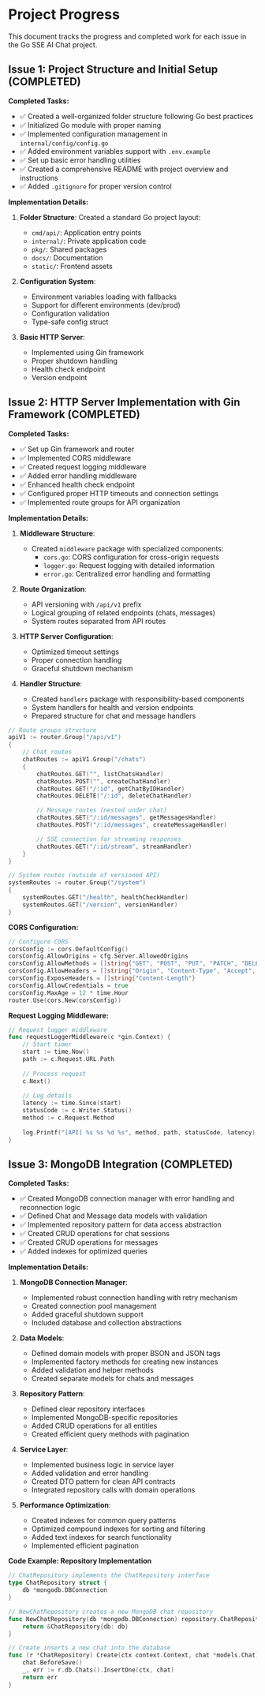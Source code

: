 # Project Progress

This document tracks the progress and completed work for each issue in the Go SSE AI Chat project.

## Issue 1: Project Structure and Initial Setup (COMPLETED)

**Completed Tasks:**
- ✅ Created a well-organized folder structure following Go best practices
- ✅ Initialized Go module with proper naming
- ✅ Implemented configuration management in `internal/config/config.go`
- ✅ Added environment variables support with `.env.example`
- ✅ Set up basic error handling utilities
- ✅ Created a comprehensive README with project overview and instructions
- ✅ Added `.gitignore` for proper version control

**Implementation Details:**
1. **Folder Structure**: Created a standard Go project layout:
   - `cmd/api/`: Application entry points
   - `internal/`: Private application code 
   - `pkg/`: Shared packages
   - `docs/`: Documentation
   - `static/`: Frontend assets

2. **Configuration System**:
   - Environment variables loading with fallbacks
   - Support for different environments (dev/prod)
   - Configuration validation
   - Type-safe config struct

3. **Basic HTTP Server**:
   - Implemented using Gin framework
   - Proper shutdown handling
   - Health check endpoint
   - Version endpoint

## Issue 2: HTTP Server Implementation with Gin Framework (COMPLETED)

**Completed Tasks:**
- ✅ Set up Gin framework and router
- ✅ Implemented CORS middleware
- ✅ Created request logging middleware
- ✅ Added error handling middleware
- ✅ Enhanced health check endpoint
- ✅ Configured proper HTTP timeouts and connection settings
- ✅ Implemented route groups for API organization

**Implementation Details:**
1. **Middleware Structure**:
   - Created `middleware` package with specialized components:
     - `cors.go`: CORS configuration for cross-origin requests
     - `logger.go`: Request logging with detailed information
     - `error.go`: Centralized error handling and formatting

2. **Route Organization**:
   - API versioning with `/api/v1` prefix
   - Logical grouping of related endpoints (chats, messages)
   - System routes separated from API routes

3. **HTTP Server Configuration**:
   - Optimized timeout settings
   - Proper connection handling
   - Graceful shutdown mechanism

4. **Handler Structure**:
   - Created `handlers` package with responsibility-based components
   - System handlers for health and version endpoints
   - Prepared structure for chat and message handlers


```go
// Route groups structure
apiV1 := router.Group("/api/v1")
{
    // Chat routes
    chatRoutes := apiV1.Group("/chats")
    {
        chatRoutes.GET("", listChatsHandler)
        chatRoutes.POST("", createChatHandler)
        chatRoutes.GET("/:id", getChatByIDHandler)
        chatRoutes.DELETE("/:id", deleteChatHandler)

        // Message routes (nested under chat)
        chatRoutes.GET("/:id/messages", getMessagesHandler)
        chatRoutes.POST("/:id/messages", createMessageHandler)

        // SSE connection for streaming responses
        chatRoutes.GET("/:id/stream", streamHandler)
    }
}

// System routes (outside of versioned API)
systemRoutes := router.Group("/system")
{
    systemRoutes.GET("/health", healthCheckHandler)
    systemRoutes.GET("/version", versionHandler)
}
```

**CORS Configuration:**
```go
// Configure CORS
corsConfig := cors.DefaultConfig()
corsConfig.AllowOrigins = cfg.Server.AllowedOrigins
corsConfig.AllowMethods = []string{"GET", "POST", "PUT", "PATCH", "DELETE", "OPTIONS"}
corsConfig.AllowHeaders = []string{"Origin", "Content-Type", "Accept", "Authorization"}
corsConfig.ExposeHeaders = []string{"Content-Length"}
corsConfig.AllowCredentials = true
corsConfig.MaxAge = 12 * time.Hour
router.Use(cors.New(corsConfig))
```

**Request Logging Middleware:**
```go
// Request logger middleware
func requestLoggerMiddleware(c *gin.Context) {
    // Start timer
    start := time.Now()
    path := c.Request.URL.Path
    
    // Process request
    c.Next()
    
    // Log details
    latency := time.Since(start)
    statusCode := c.Writer.Status()
    method := c.Request.Method
    
    log.Printf("[API] %s %s %d %s", method, path, statusCode, latency)
}
```
## Issue 3: MongoDB Integration (COMPLETED)

**Completed Tasks:**
- ✅ Created MongoDB connection manager with error handling and reconnection logic
- ✅ Defined Chat and Message data models with validation
- ✅ Implemented repository pattern for data access abstraction
- ✅ Created CRUD operations for chat sessions
- ✅ Created CRUD operations for messages
- ✅ Added indexes for optimized queries

**Implementation Details:**
1. **MongoDB Connection Manager**:
   - Implemented robust connection handling with retry mechanism
   - Created connection pool management
   - Added graceful shutdown support
   - Included database and collection abstractions

2. **Data Models**:
   - Defined domain models with proper BSON and JSON tags
   - Implemented factory methods for creating new instances
   - Added validation and helper methods
   - Created separate models for chats and messages

3. **Repository Pattern**:
   - Defined clear repository interfaces
   - Implemented MongoDB-specific repositories
   - Added CRUD operations for all entities
   - Created efficient query methods with pagination

4. **Service Layer**:
   - Implemented business logic in service layer
   - Added validation and error handling
   - Created DTO pattern for clean API contracts
   - Integrated repository calls with domain operations

5. **Performance Optimization**:
   - Created indexes for common query patterns
   - Optimized compound indexes for sorting and filtering
   - Added text indexes for search functionality
   - Implemented efficient pagination

**Code Example: Repository Implementation**
```go
// ChatRepository implements the ChatRepository interface
type ChatRepository struct {
    db *mongodb.DBConnection
}

// NewChatRepository creates a new MongoDB chat repository
func NewChatRepository(db *mongodb.DBConnection) repository.ChatRepository {
    return &ChatRepository{db: db}
}

// Create inserts a new chat into the database
func (r *ChatRepository) Create(ctx context.Context, chat *models.Chat) error {
    chat.BeforeSave()
    _, err := r.db.Chats().InsertOne(ctx, chat)
    return err
}